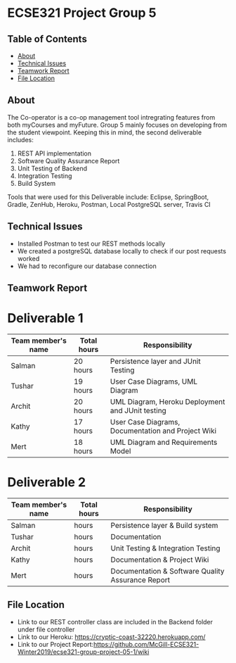 # ECSE321 Project Group 5

## Table of Contents
* [About](#about)
* [Technical Issues](#technical-issues)
* [Teamwork Report](#teamwork-report)
* [File Location](#file-location)


## About
The Co-operator is a co-op management tool intregrating features from both myCourses and myFuture. Group 5 mainly focuses on developing from the student viewpoint. Keeping this in mind, the second deliverable includes: 

1. REST API implementation
2. Software Quality Assurance Report
3. Unit Testing of Backend 
4. Integration Testing 
5. Build System

Tools that were used for this Deliverable include: Eclipse, SpringBoot, Gradle, ZenHub, Heroku, Postman, Local PostgreSQL server, Travis CI

## Technical Issues
- Installed Postman to test our REST methods locally
- We created a postgreSQL database locally to check if our post requests worked
- We had to reconfigure our database connection 

## Teamwork Report
# Deliverable 1

|Team member's name|Total hours|Responsibility          |
|------------------|-----------|----------------------- |
|Salman            |   20 hours|Persistence layer and JUnit Testing |
|Tushar            |   19 hours|User Case Diagrams, UML Diagram |
|Archit            |   20 hours|UML Diagram, Heroku Deployment and JUnit testing         |
|Kathy             |   17 hours|User Case Diagrams, Documentation and Project Wiki        |
|Mert              |   18 hours|UML Diagram and Requirements Model                        |

# Deliverable 2

|Team member's name|Total hours|Responsibility          |
|------------------|-----------|----------------------- |
|Salman            |      hours|Persistence layer & Build system  |
|Tushar            |      hours|Documentation |
|Archit            |      hours|Unit Testing & Integration Testing        |
|Kathy             |      hours|Documentation & Project Wiki        |
|Mert              |      hours|Documentation & Software Quality Assurance Report         |

## File Location 
- Link to our REST controller class are included in the Backend folder under file controller
- Link to our Heroku: https://cryptic-coast-32220.herokuapp.com/
- Link to our Project Report:https://github.com/McGill-ECSE321-Winter2019/ecse321-group-project-05-1/wiki



